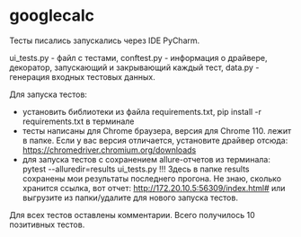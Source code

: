 # googlecalc
Тесты писались запускались через IDE PyCharm. 

ui_tests.py - файл с тестами, conftest.py - информация о драйвере, декоратор, запускающий и закрывающий каждый тест, data.py - генерация входных тестовых данных.

Для запуска тестов:
- установить библиотеки из файла requirements.txt, pip install -r requirements.txt в терминале
- тесты написаны для Chrome браузера, версия для Chrome 110. лежит в папке. Если у вас версия отличается, установите драйвер отсюда: https://chromedriver.chromium.org/downloads
- для запуска тестов с сохранением allure-отчетов из терминала: pytest --alluredir=results ui_tests.py
!!! Здесь в папке results сохранены мои результаты последнего прогона. Не знаю, сколько хранится ссылка, вот отчет: http://172.20.10.5:56309/index.html# или выгрузите из папки/удалите для нового запуска тестов.

Для всех тестов оставлены комментарии. Всего получилось 10 позитивных тестов.
